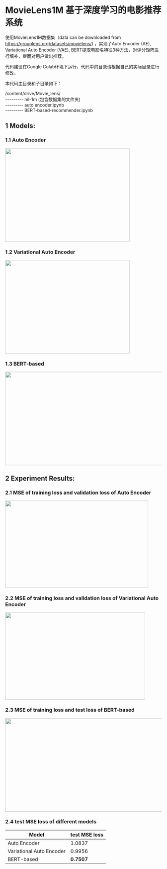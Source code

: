 # MovieLens1M 基于深度学习的电影推荐系统
使用MovieLens1M数据集（data can be downloaded from https://grouplens.org/datasets/movielens/)
，实现了Auto Encoder (AE), Variational Auto Encoder (VAE), BERT提取电影名特征3种方法，对评分矩阵进行填补，继而对用户做出推荐。

代码建议在Google Colab环境下运行，代码中的目录请根据自己的实际目录进行修改。  

本代码主目录和子目录如下：  

/content/drive/Movie_lens/  
--------- ml-1m (包含数据集的文件夹)  
--------- auto encoder.ipynb  
--------- BERT-based-recommender.ipynb  

## **1 Models:**

### 1.1 Auto Encoder
<img src="https://github.com/YJiangcm/Movielens1M-Movie-Recommendation-System/blob/main/pictures/auto%20encoder.png" width="400" height="300">

### 1.2 Variational Auto Encoder
<img src="https://github.com/YJiangcm/Movielens1M-Movie-Recommendation-System/blob/main/pictures/variational%20auto%20encoder.png" width="400" height="300">

### 1.3 BERT-based
<img src="https://github.com/YJiangcm/Movielens1M-Movie-Recommendation-System/blob/main/pictures/bert-based.PNG" width="600" height="300">

## **2 Experiment Results:**

### 2.1 MSE of training loss and validation loss of Auto Encoder
<img src="https://github.com/YJiangcm/Movielens1M-Movie-Recommendation-System/blob/main/pictures/auto%20encoder%20result.png" width="460" height="280">

### 2.2 MSE of training loss and validation loss of Variational Auto Encoder
<img src="https://github.com/YJiangcm/Movielens1M-Movie-Recommendation-System/blob/main/pictures/variational%20auto%20encoder%20result.png" width="450" height="280">

### 2.3 MSE of training loss and test loss of BERT-based
<img src="https://github.com/YJiangcm/Movielens1M-Movie-Recommendation-System/blob/main/pictures/bert-based%20result.png" width="800" height="300">

### 2.4 test MSE loss of different models
 Model | test MSE loss  
 ---- | -----  
 Auto Encoder  | 1.0837
 Variational Auto Encoder  | 0.9956
 BERT-based  | **0.7507**
